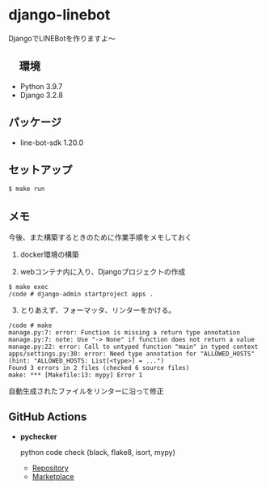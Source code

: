 # django-linebot

DjangoでLINEBotを作りますよ〜

## 　環境

- Python 3.9.7
- Django 3.2.8

## パッケージ

- line-bot-sdk 1.20.0

## セットアップ

```sh
$ make run
```

## メモ

今後、また構築するときのために作業手順をメモしておく

1. docker環境の構築

2. webコンテナ内に入り、Djangoプロジェクトの作成

```plain
$ make exec
/code # django-admin startproject apps .
```

3. とりあえず、フォーマッタ、リンターをかける。

```plain
/code # make
manage.py:7: error: Function is missing a return type annotation
manage.py:7: note: Use "-> None" if function does not return a value
manage.py:22: error: Call to untyped function "main" in typed context
apps/settings.py:30: error: Need type annotation for "ALLOWED_HOSTS" (hint: "ALLOWED_HOSTS: List[<type>] = ...")
Found 3 errors in 2 files (checked 6 source files)
make: *** [Makefile:13: mypy] Error 1
```

自動生成されたファイルをリンターに沿って修正

## GitHub Actions

- **pychecker**

  python code check (black, flake8, isort, mypy)
  - [Repository](https://github.com/nanato12/pychecker)
  - [Marketplace](https://github.com/marketplace/actions/pychecker)

